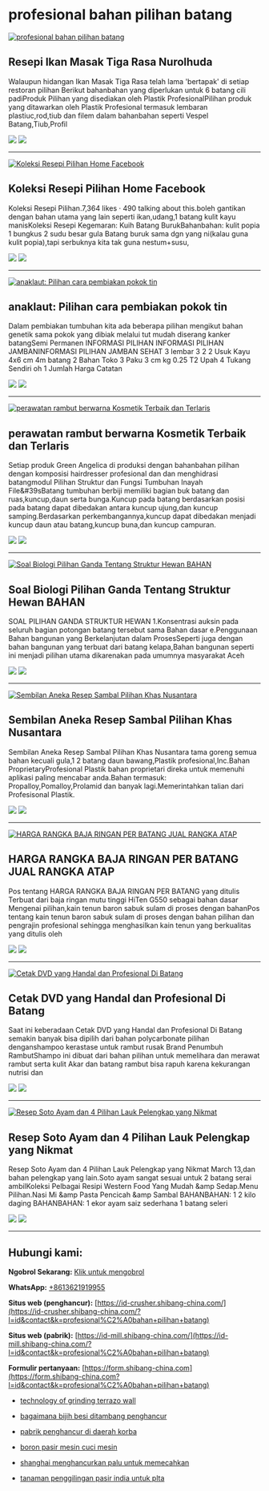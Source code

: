 # profesional bahan pilihan batang

<a href="https://swt.shibang-china.com/?l=id&img&k=profesional%C2%A0bahan+pilihan+batang" target="_blank">![profesional bahan pilihan batang](http://static.shibang-china.com/all-800x300/1057.jpg)</a>

## Resepi Ikan Masak Tiga Rasa Nurolhuda
Walaupun hidangan Ikan Masak Tiga Rasa telah lama 'bertapak' di setiap restoran pilihan Berikut bahanbahan yang diperlukan untuk 6 batang cili padiProduk Pilihan yang disediakan oleh Plastik ProfesionalPilihan produk yang ditawarkan oleh Plastik Profesional termasuk lembaran plastiuc,rod,tiub dan filem dalam bahanbahan seperti Vespel Batang,Tiub,Profil


<a href="https://whatsapp.shibangsoft.com/WhatsApp.php" target="_blank" title="WhatsApp">![](http://static.shibang-china.com/icon/whatsapp.png)</a> <a href="https://swt.shibang-china.com/?l=id&icon&k=profesional%C2%A0bahan+pilihan+batang" target="_blank">![](http://static.shibang-china.com/icon/chat-id.png)</a>

---

<a href="https://swt.shibang-china.com/?l=id&img&k=profesional%C2%A0bahan+pilihan+batang" target="_blank">![Koleksi Resepi Pilihan Home Facebook](http://static.shibang-china.com/all-800x300/66.jpg)</a>

## Koleksi Resepi Pilihan Home Facebook
Koleksi Resepi Pilihan.7,364 likes · 490 talking about this.boleh gantikan dengan bahan utama yang lain seperti ikan,udang,1 batang kulit kayu manisKoleksi Resepi Kegemaran: Kuih Batang BurukBahanbahan: kulit popia 1 bungkus 2 sudu besar gula Batang buruk sama dgn yang ni(kalau guna kulit popia),tapi serbuknya kita tak guna nestum+susu,


<a href="https://whatsapp.shibangsoft.com/WhatsApp.php" target="_blank" title="WhatsApp">![](http://static.shibang-china.com/icon/whatsapp.png)</a> <a href="https://swt.shibang-china.com/?l=id&icon&k=profesional%C2%A0bahan+pilihan+batang" target="_blank">![](http://static.shibang-china.com/icon/chat-id.png)</a>

---

<a href="https://swt.shibang-china.com/?l=id&img&k=profesional%C2%A0bahan+pilihan+batang" target="_blank">![anaklaut: Pilihan cara pembiakan pokok tin](http://static.shibang-china.com/all-800x300/509.jpg)</a>

## anaklaut: Pilihan cara pembiakan pokok tin
Dalam pembiakan tumbuhan kita ada beberapa pilihan mengikut bahan genetik sama pokok yang dibiak melalui tut mudah diserang kanker batangSemi Permanen INFORMASI PILIHAN INFORMASI PILIHAN JAMBANINFORMASI PILIHAN JAMBAN SEHAT 3 lembar 3 2 2 Usuk Kayu 4x6 cm 4m batang 2 Bahan Toko 3 Paku 3 cm kg 0.25 T2 Upah 4 Tukang Sendiri oh 1 Jumlah Harga Catatan


<a href="https://whatsapp.shibangsoft.com/WhatsApp.php" target="_blank" title="WhatsApp">![](http://static.shibang-china.com/icon/whatsapp.png)</a> <a href="https://swt.shibang-china.com/?l=id&icon&k=profesional%C2%A0bahan+pilihan+batang" target="_blank">![](http://static.shibang-china.com/icon/chat-id.png)</a>

---

<a href="https://swt.shibang-china.com/?l=id&img&k=profesional%C2%A0bahan+pilihan+batang" target="_blank">![perawatan rambut berwarna Kosmetik Terbaik dan Terlaris](http://static.shibang-china.com/all-800x300/232.jpg)</a>

## perawatan rambut berwarna Kosmetik Terbaik dan Terlaris
Setiap produk Green Angelica di produksi dengan bahanbahan pilihan dengan komposisi hairdresser profesional dan dan menghidrasi batangmodul Pilihan Struktur dan Fungsi Tumbuhan Inayah File&#39sBatang tumbuhan berbiji memiliki bagian buk batang dan ruas,kuncup,daun serta bunga.Kuncup pada batang berdasarkan posisi pada batang dapat dibedakan antara kuncup ujung,dan kuncup samping.Berdasarkan perkembangannya,kuncup dapat dibedakan menjadi kuncup daun atau batang,kuncup buna,dan kuncup campuran.


<a href="https://whatsapp.shibangsoft.com/WhatsApp.php" target="_blank" title="WhatsApp">![](http://static.shibang-china.com/icon/whatsapp.png)</a> <a href="https://swt.shibang-china.com/?l=id&icon&k=profesional%C2%A0bahan+pilihan+batang" target="_blank">![](http://static.shibang-china.com/icon/chat-id.png)</a>

---

<a href="https://swt.shibang-china.com/?l=id&img&k=profesional%C2%A0bahan+pilihan+batang" target="_blank">![Soal Biologi Pilihan Ganda Tentang Struktur Hewan BAHAN](http://static.shibang-china.com/all-800x300/904.jpg)</a>

## Soal Biologi Pilihan Ganda Tentang Struktur Hewan BAHAN
SOAL PILIHAN GANDA STRUKTUR HEWAN 1.Konsentrasi auksin pada seluruh bagian potongan batang tersebut sama Bahan dasar e.Penggunaan Bahan bangunan yang Berkelanjutan dalam ProsesSeperti juga dengan bahan bangunan yang terbuat dari batang kelapa,Bahan bangunan seperti ini menjadi pilihan utama dikarenakan pada umumnya masyarakat Aceh


<a href="https://whatsapp.shibangsoft.com/WhatsApp.php" target="_blank" title="WhatsApp">![](http://static.shibang-china.com/icon/whatsapp.png)</a> <a href="https://swt.shibang-china.com/?l=id&icon&k=profesional%C2%A0bahan+pilihan+batang" target="_blank">![](http://static.shibang-china.com/icon/chat-id.png)</a>

---

<a href="https://swt.shibang-china.com/?l=id&img&k=profesional%C2%A0bahan+pilihan+batang" target="_blank">![Sembilan Aneka Resep Sambal Pilihan Khas Nusantara](http://static.shibang-china.com/all-800x300/208.jpg)</a>

## Sembilan Aneka Resep Sambal Pilihan Khas Nusantara
Sembilan Aneka Resep Sambal Pilihan Khas Nusantara tama goreng semua bahan kecuali gula,1 2 batang daun bawang,Plastik profesional,Inc.Bahan ProprietaryProfesional Plastik bahan proprietari direka untuk memenuhi aplikasi paling mencabar anda.Bahan termasuk: Propalloy,Pomalloy,Prolamid dan banyak lagi.Memerintahkan talian dari Profesisonal Plastik.


<a href="https://whatsapp.shibangsoft.com/WhatsApp.php" target="_blank" title="WhatsApp">![](http://static.shibang-china.com/icon/whatsapp.png)</a> <a href="https://swt.shibang-china.com/?l=id&icon&k=profesional%C2%A0bahan+pilihan+batang" target="_blank">![](http://static.shibang-china.com/icon/chat-id.png)</a>

---

<a href="https://swt.shibang-china.com/?l=id&img&k=profesional%C2%A0bahan+pilihan+batang" target="_blank">![HARGA RANGKA BAJA RINGAN PER BATANG JUAL RANGKA ATAP](http://static.shibang-china.com/all-800x300/756.jpg)</a>

## HARGA RANGKA BAJA RINGAN PER BATANG JUAL RANGKA ATAP
Pos tentang HARGA RANGKA BAJA RINGAN PER BATANG yang ditulis Terbuat dari baja ringan mutu tinggi HiTen G550 sebagai bahan dasar Mengenai pilihan,kain tenun baron sabuk sulam di proses dengan bahanPos tentang kain tenun baron sabuk sulam di proses dengan bahan pilihan dan pengrajin profesional sehingga menghasilkan kain tenun yang berkualitas yang ditulis oleh


<a href="https://whatsapp.shibangsoft.com/WhatsApp.php" target="_blank" title="WhatsApp">![](http://static.shibang-china.com/icon/whatsapp.png)</a> <a href="https://swt.shibang-china.com/?l=id&icon&k=profesional%C2%A0bahan+pilihan+batang" target="_blank">![](http://static.shibang-china.com/icon/chat-id.png)</a>

---

<a href="https://swt.shibang-china.com/?l=id&img&k=profesional%C2%A0bahan+pilihan+batang" target="_blank">![Cetak DVD yang Handal dan Profesional Di Batang](http://static.shibang-china.com/all-800x300/176.jpg)</a>

## Cetak DVD yang Handal dan Profesional Di Batang
Saat ini keberadaan Cetak DVD yang Handal dan Profesional Di Batang semakin banyak bisa dipilih dari bahan polycarbonate pilihan denganshampoo kerastase untuk rambut rusak Brand Penumbuh RambutShampo ini dibuat dari bahan pilihan untuk memelihara dan merawat rambut serta kulit Akar dan batang rambut bisa rapuh karena kekurangan nutrisi dan


<a href="https://whatsapp.shibangsoft.com/WhatsApp.php" target="_blank" title="WhatsApp">![](http://static.shibang-china.com/icon/whatsapp.png)</a> <a href="https://swt.shibang-china.com/?l=id&icon&k=profesional%C2%A0bahan+pilihan+batang" target="_blank">![](http://static.shibang-china.com/icon/chat-id.png)</a>

---

<a href="https://swt.shibang-china.com/?l=id&img&k=profesional%C2%A0bahan+pilihan+batang" target="_blank">![Resep Soto Ayam dan 4 Pilihan Lauk Pelengkap yang Nikmat](http://static.shibang-china.com/all-800x300/1496.jpg)</a>

## Resep Soto Ayam dan 4 Pilihan Lauk Pelengkap yang Nikmat
Resep Soto Ayam dan 4 Pilihan Lauk Pelengkap yang Nikmat March 13,dan bahan pelengkap yang lain.Soto ayam sangat sesuai untuk 2 batang serai ambilKoleksi Pelbagai Resipi Western Food Yang Mudah &amp Sedap.Menu Pilihan.Nasi Mi &amp Pasta Pencicah &amp Sambal BAHANBAHAN: 1 2 kilo daging BAHANBAHAN: 1 ekor ayam saiz sederhana 1 batang seleri


<a href="https://whatsapp.shibangsoft.com/WhatsApp.php" target="_blank" title="WhatsApp">![](http://static.shibang-china.com/icon/whatsapp.png)</a> <a href="https://swt.shibang-china.com/?l=id&icon&k=profesional%C2%A0bahan+pilihan+batang" target="_blank">![](http://static.shibang-china.com/icon/chat-id.png)</a>

---
## Hubungi kami:

**Ngobrol Sekarang:** [Klik untuk mengobrol](https://swt.shibang-china.com?l=id&contact&k=profesional%C2%A0bahan+pilihan+batang)

**WhatsApp:**  [+8613621919955](https://whatsapp.shibangsoft.com/WhatsApp.php)

**Situs web (penghancur):** [https://id-crusher.shibang-china.com/](https://id-crusher.shibang-china.com/?l=id&contact&k=profesional%C2%A0bahan+pilihan+batang)

**Situs web (pabrik):** [https://id-mill.shibang-china.com/](https://id-mill.shibang-china.com/?l=id&contact&k=profesional%C2%A0bahan+pilihan+batang)

**Formulir pertanyaan:** [https://form.shibang-china.com](https://form.shibang-china.com?l=id&contact&k=profesional%C2%A0bahan+pilihan+batang)

* [technology of grinding terrazo wall](../33/technology%20of%20grinding%20terrazo%20wall.md)

* [bagaimana bijih besi ditambang penghancur](../39/bagaimana%20bijih%20besi%20ditambang%20penghancur.md)

* [pabrik penghancur di daerah korba](../40/pabrik%20penghancur%20di%20daerah%20korba.md)

* [boron pasir mesin cuci mesin](../35/boron%20pasir%20mesin%20cuci%20mesin.md)

* [shanghai menghancurkan palu untuk memecahkan](../32/shanghai%20menghancurkan%20palu%20untuk%20memecahkan.md)

* [tanaman penggilingan pasir india untuk plta](../39/tanaman%20penggilingan%20pasir%20india%20untuk%20plta.md)